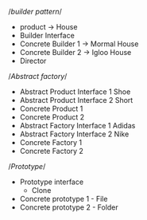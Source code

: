 /*builder pattern*/
- product -> House
- Builder Interface
- Concrete Builder 1 -> Mormal House
- Concrete Builder 2 -> Igloo House
- Director

/*Abstract factory*/
- Abstract Product Interface 1 Shoe
- Abstract Product Interface 2 Short
- Concrete Product 1
- Concrete Product 2
- Abstract Factory Interface 1 Adidas
- Abstract Factory Interface 2 Nike
- Concrete Factory 1
- Concrete Factory 2

/*Prototype*/
- Prototype interface
  + Clone
- Concrete prototype 1 - File
- Concrete prototype 2 - Folder